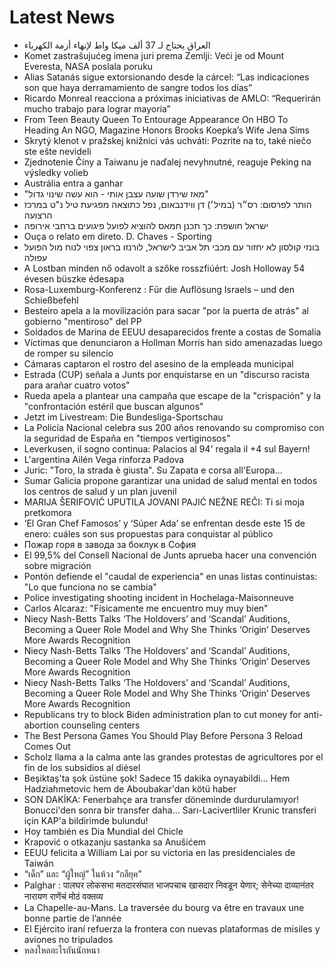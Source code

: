 # Latest News
-  العراق يحتاج لـ 37 ألف ميكا واط لإنهاء أزمة الكهرباء
-  Komet zastrašujućeg imena juri prema Zemlji: Veći je od Mount Everesta, NASA poslala poruku
-  Alias Satanás sigue extorsionando desde la cárcel: “Las indicaciones son que haya derramamiento de sangre todos los días”
-  Ricardo Monreal reacciona a próximas iniciativas de AMLO: “Requerirán mucho trabajo para lograr mayoría”
-  From Teen Beauty Queen To Entourage Appearance On HBO To Heading An NGO, Magazine Honors Brooks Koepka’s Wife Jena Sims
-  Skrytý klenot v pražskej knižnici vás uchváti: Pozrite na to, také niečo ste ešte nevideli
-  Zjednotenie Číny a Taiwanu je naďalej nevyhnutné, reaguje Peking na výsledky volieb
-  Austrália entra a ganhar
-  "מאז שירדן שועה עצבן אותי - הוא עשה שינוי גדול"
-  הותר לפרסום: רס״ר (במיל׳) דן ווידנבאום, נפל כתוצאה מפגיעת טיל נ"ט במרכז הרצועה
-  ישראל חושפת: כך תכנן חמאס להוציא לפועל פיגועים ברחבי אירופה
-  Ouça o relato em direto. D. Chaves - Sporting
-  בונזי קולסון לא יחזור עם מכבי תל אביב לישראל, לורנזו בראון צפוי לנוח מול הפועל עפולה
-  A Lostban minden nő odavolt a szőke rosszfiúért: Josh Holloway 54 évesen büszke édesapa
-  Rosa-Luxemburg-Konferenz : Für die Auflösung Israels – und den Schießbefehl
-  Besteiro apela a la movilización para sacar "por la puerta de atrás" al gobierno "mentiroso" del PP
-  Soldados de Marina de EEUU desaparecidos frente a costas de Somalia
-  Víctimas que denunciaron a Hollman Morris han sido amenazadas luego de romper su silencio
-  Cámaras captaron el rostro del asesino de la empleada municipal
-  Estrada (CUP) señala a Junts por enquistarse en un "discurso racista para arañar cuatro votos"
-  Rueda apela a plantear una campaña que escape de la "crispación" y la "confrontación estéril que buscan algunos"
-  Jetzt im Livestream: Die Bundesliga-Sportschau
-  La Policía Nacional celebra sus 200 años renovando su compromiso con la seguridad de España en "tiempos vertiginosos"
-  Leverkusen, il sogno continua: Palacios al 94' regala il +4 sul Bayern!
-  L'argentina Ailén Vega rinforza Padova
-  Juric: "Toro, la strada è giusta". Su Zapata e corsa all'Europa...
-  Sumar Galicia propone garantizar una unidad de salud mental en todos los centros de salud y un plan juvenil
-  MARIJA ŠERIFOVIĆ UPUTILA JOVANI PAJIĆ NEŽNE REČI: Ti si moja pretkomora
-  ‘El Gran Chef Famosos’ y ‘Súper Ada’ se enfrentan desde este 15 de enero: cuáles son sus propuestas para conquistar al público
-  Пожар горя в завода за боклук в София
-  El 99,5% del Consell Nacional de Junts aprueba hacer una convención sobre migración
-  Pontón defiende el "caudal de experiencia" en unas listas continuistas: "Lo que funciona no se cambia"
-  Police investigating shooting incident in Hochelaga-Maisonneuve
-  Carlos Alcaraz: "Físicamente me encuentro muy muy bien"
-  Niecy Nash-Betts Talks ‘The Holdovers’ and ‘Scandal’ Auditions, Becoming a Queer Role Model and Why She Thinks ‘Origin’ Deserves More Awards Recognition
-  Niecy Nash-Betts Talks ‘The Holdovers’ and ‘Scandal’ Auditions, Becoming a Queer Role Model and Why She Thinks ‘Origin’ Deserves More Awards Recognition
-  Niecy Nash-Betts Talks ‘The Holdovers’ and ‘Scandal’ Auditions, Becoming a Queer Role Model and Why She Thinks ‘Origin’ Deserves More Awards Recognition
-  Republicans try to block Biden administration plan to cut money for anti-abortion counseling centers
-  The Best Persona Games You Should Play Before Persona 3 Reload Comes Out
-  Scholz llama a la calma ante las grandes protestas de agricultores por el fin de los subsidios al diésel
-  Beşiktaş'ta şok üstüne şok! Sadece 15 dakika oynayabildi... Hem Hadziahmetovic hem de Aboubakar'dan kötü haber
-  SON DAKİKA: Fenerbahçe ara transfer döneminde durdurulamıyor! Bonucci'den sonra bir transfer daha... Sarı-Lacivertliler Krunic transferi için KAP'a bildirimde bulundu!
-  Hoy también es Día Mundial del Chicle
-  Krapović o otkazanju sastanka sa Anušićem
-  EEUU felicita a William Lai por su victoria en las presidenciales de Taiwán
-  “เด็ก” และ “ผู้ใหญ่” ในห้วง “กลียุค”
-  Palghar : पालघर लोकसभा मतदारसंघात भाजपचाच खासदार निवडून येणार; सेनेच्या दाव्यानंतर नारायण राणेंचं मोठं वक्तव्य
-  La Chapelle-au-Mans. La traversée du bourg va être en travaux une bonne partie de l’année
-  El Ejército iraní refuerza la frontera con nuevas plataformas de misiles y aviones no tripulados
-  หลงใหลอะไรกันนักหนา
